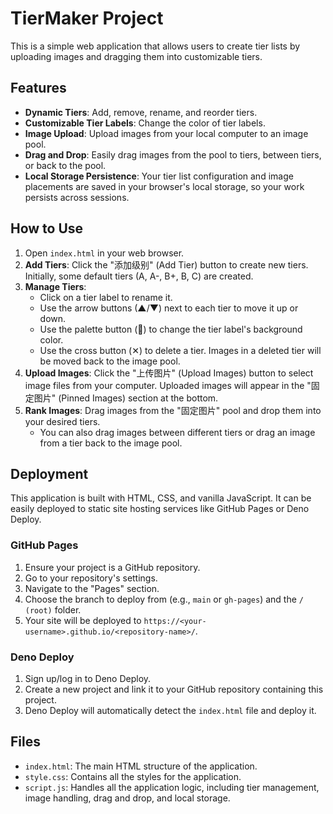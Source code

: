 # TierMaker Project

This is a simple web application that allows users to create tier lists by uploading images and dragging them into customizable tiers.

## Features

- **Dynamic Tiers**: Add, remove, rename, and reorder tiers.
- **Customizable Tier Labels**: Change the color of tier labels.
- **Image Upload**: Upload images from your local computer to an image pool.
- **Drag and Drop**: Easily drag images from the pool to tiers, between tiers, or back to the pool.
- **Local Storage Persistence**: Your tier list configuration and image placements are saved in your browser's local storage, so your work persists across sessions.

## How to Use

1.  Open `index.html` in your web browser.
2.  **Add Tiers**: Click the "添加级别" (Add Tier) button to create new tiers. Initially, some default tiers (A, A-, B+, B, C) are created.
3.  **Manage Tiers**:
    - Click on a tier label to rename it.
    - Use the arrow buttons (▲/▼) next to each tier to move it up or down.
    - Use the palette button (🎨) to change the tier label's background color.
    - Use the cross button (✕) to delete a tier. Images in a deleted tier will be moved back to the image pool.
4.  **Upload Images**: Click the "上传图片" (Upload Images) button to select image files from your computer. Uploaded images will appear in the "固定图片" (Pinned Images) section at the bottom.
5.  **Rank Images**: Drag images from the "固定图片" pool and drop them into your desired tiers.
    - You can also drag images between different tiers or drag an image from a tier back to the image pool.

## Deployment

This application is built with HTML, CSS, and vanilla JavaScript. It can be easily deployed to static site hosting services like GitHub Pages or Deno Deploy.

### GitHub Pages

1.  Ensure your project is a GitHub repository.
2.  Go to your repository's settings.
3.  Navigate to the "Pages" section.
4.  Choose the branch to deploy from (e.g., `main` or `gh-pages`) and the `/ (root)` folder.
5.  Your site will be deployed to `https://<your-username>.github.io/<repository-name>/`.

### Deno Deploy

1.  Sign up/log in to Deno Deploy.
2.  Create a new project and link it to your GitHub repository containing this project.
3.  Deno Deploy will automatically detect the `index.html` file and deploy it.

## Files

-   `index.html`: The main HTML structure of the application.
-   `style.css`: Contains all the styles for the application.
-   `script.js`: Handles all the application logic, including tier management, image handling, drag and drop, and local storage. 
